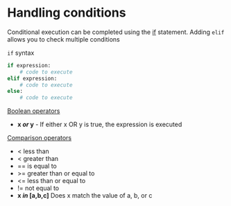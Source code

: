 # Handling conditions

Conditional execution can be completed using the [if](https://docs.python.org/3/reference/compound_stmts.html#the-if-statement) statement. Adding `elif` allows you to check multiple conditions

`if` syntax

```python
if expression:
    # code to execute
elif expression:
    # code to execute
else:
    # code to execute
```

[Boolean operators](https://docs.python.org/3/library/stdtypes.html#boolean-operations-and-or-not)

- **x *or* y** - If either x OR y is true, the expression is executed

[Comparison operators](https://docs.python.org/3/library/stdtypes.html#comparisons)

- < less than
- < greater than
- == is equal to
- \>= greater than or equal to
- <= less than or equal to
- != not equal to
- **x *in* [a,b,c]** Does x match the value of a, b, or c
